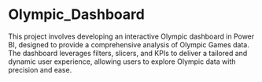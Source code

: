 # Olympic_Dashboard
This project involves developing an interactive Olympic dashboard in Power BI, designed to provide a comprehensive analysis of Olympic Games data. The dashboard leverages filters, slicers, and KPIs to deliver a tailored and dynamic user experience, allowing users to explore Olympic data with precision and ease.
